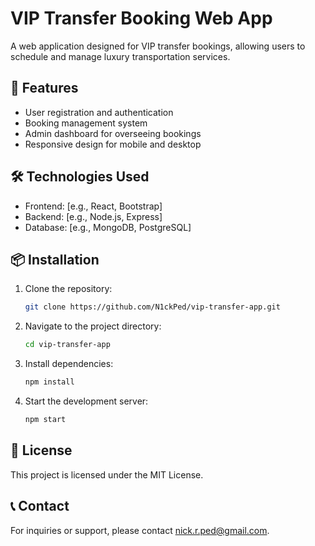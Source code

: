 # VIP Transfer Booking Web App

A web application designed for VIP transfer bookings, allowing users to schedule and manage luxury transportation services.

## 🚀 Features

- User registration and authentication
- Booking management system
- Admin dashboard for overseeing bookings
- Responsive design for mobile and desktop

## 🛠️ Technologies Used

- Frontend: [e.g., React, Bootstrap]
- Backend: [e.g., Node.js, Express]
- Database: [e.g., MongoDB, PostgreSQL]

## 📦 Installation

1. Clone the repository:
   ```bash
   git clone https://github.com/N1ckPed/vip-transfer-app.git
   
2. Navigate to the project directory:
   ```bash
   cd vip-transfer-app
   
3. Install dependencies:
   ```bash
   npm install

4. Start the development server:
   ```bash
   npm start

## 📄 License
This project is licensed under the MIT License.

## 📞 Contact
For inquiries or support, please contact nick.r.ped@gmail.com.
